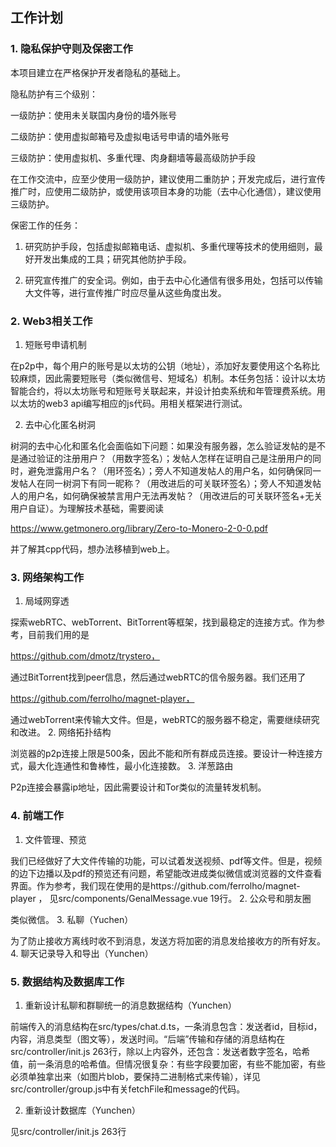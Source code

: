 ## 工作计划
### 1.	隐私保护守则及保密工作
本项目建立在严格保护开发者隐私的基础上。

隐私防护有三个级别：

一级防护：使用未关联国内身份的墙外账号

二级防护：使用虚拟邮箱号及虚拟电话号申请的墙外账号

三级防护：使用虚拟机、多重代理、肉身翻墙等最高级防护手段

在工作交流中，应至少使用一级防护，建议使用二重防护；开发完成后，进行宣传推广时，应使用二级防护，或使用该项目本身的功能（去中心化通信），建议使用三级防护。

保密工作的任务：

1. 研究防护手段，包括虚拟邮箱电话、虚拟机、多重代理等技术的使用细则，最好开发出集成的工具；研究其他防护手段。

2. 研究宣传推广的安全词。例如，由于去中心化通信有很多用处，包括可以传输大文件等，进行宣传推广时应尽量从这些角度出发。


### 2.	Web3相关工作
1. 短账号申请机制

在p2p中，每个用户的账号是以太坊的公钥（地址），添加好友要使用这个名称比较麻烦，因此需要短账号（类似微信号、短域名）机制。本任务包括：设计以太坊智能合约，将以太坊账号和短账号关联起来，并设计拍卖系统和年管理费系统。用以太坊的web3 api编写相应的js代码。用相关框架进行测试。


2. 去中心化匿名树洞

树洞的去中心化和匿名化会面临如下问题：如果没有服务器，怎么验证发帖的是不是通过验证的注册用户？（用数字签名）；发帖人怎样在证明自己是注册用户的同时，避免泄露用户名？（用环签名）；旁人不知道发帖人的用户名，如何确保同一发帖人在同一树洞下有同一昵称？（用改进后的可关联环签名）；旁人不知道发帖人的用户名，如何确保被禁言用户无法再发帖？（用改进后的可关联环签名+无关用户自证）。为理解技术基础，需要阅读

https://www.getmonero.org/library/Zero-to-Monero-2-0-0.pdf

并了解其cpp代码，想办法移植到web上。

### 3.	网络架构工作
1. 局域网穿透

探索webRTC、webTorrent、BitTorrent等框架，找到最稳定的连接方式。作为参考，目前我们用的是

https://github.com/dmotz/trystero，

通过BitTorrent找到peer信息，然后通过webRTC的信令服务器。我们还用了

https://github.com/ferrolho/magnet-player，

通过webTorrent来传输大文件。但是，webRTC的服务器不稳定，需要继续研究和改进。
2. 网络拓扑结构

浏览器的p2p连接上限是500条，因此不能和所有群成员连接。要设计一种连接方式，最大化连通性和鲁棒性，最小化连接数。
3. 洋葱路由

P2p连接会暴露ip地址，因此需要设计和Tor类似的流量转发机制。


### 4.	前端工作
1. 文件管理、预览

我们已经做好了大文件传输的功能，可以试着发送视频、pdf等文件。但是，视频的边下边播以及pdf的预览还有问题，希望能改进成类似微信或浏览器的文件查看界面。作为参考，我们现在使用的是https://github.com/ferrolho/magnet-player ，
见src/components/GenalMessage.vue 19行。
2. 公众号和朋友圈

类似微信。
3. 私聊（Yuchen）

为了防止接收方离线时收不到消息，发送方将加密的消息发给接收方的所有好友。
4. 聊天记录导入和导出（Yunchen）

### 5.	数据结构及数据库工作
1. 重新设计私聊和群聊统一的消息数据结构（Yunchen）

前端传入的消息结构在src/types/chat.d.ts，一条消息包含：发送者id，目标id，内容，消息类型（图文等），发送时间。“后端”传输和存储的消息结构在src/controller/init.js 263行，除以上内容外，还包含：发送者数字签名，哈希值，前一条消息的哈希值。但情况很复杂：有些字段要加密，有些不能加密，有些必须单独拿出来（如图片blob，要保持二进制格式来传输），详见src/controller/group.js中有关fetchFile和message的代码。

2. 重新设计数据库（Yunchen）

见src/controller/init.js 263行
